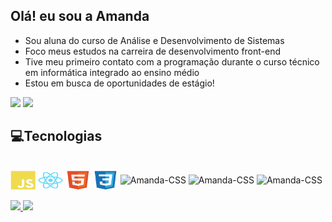 ## Olá! eu sou a Amanda

- Sou aluna do curso de Análise e Desenvolvimento de Sistemas
- Foco meus estudos na carreira de desenvolvimento front-end
- Tive meu primeiro contato com a programação durante o curso técnico em informática integrado ao ensino médio
- Estou em busca de oportunidades de estágio!

 
<div> 
  <a href = "mailto:acampezan@gmail.com"><img src="https://img.shields.io/badge/Gmail-D14836?style=for-the-badge&logo=gmail&logoColor=white" target="_blank"></a>
  <a href="https://www.linkedin.com/in/amanda-campezan-pereira-181138232" target="_blank"><img src="https://img.shields.io/badge/-LinkedIn-%230077B5?style=for-the-badge&logo=linkedin&logoColor=white" target="_blank"></a> 
  
</div>

## 💻Tecnologias

<div style="display: inline_block"><br>
  <img align="center" alt="Amanda-Js" height="30" width="40" src="https://raw.githubusercontent.com/devicons/devicon/master/icons/javascript/javascript-plain.svg">
  <img align="center" alt="Amanda-React" height="30" width="40" src="https://raw.githubusercontent.com/devicons/devicon/master/icons/react/react-original.svg">
  <img align="center" alt="Amanda-HTML" height="30" width="40" src="https://raw.githubusercontent.com/devicons/devicon/master/icons/html5/html5-original.svg">
  <img align="center" alt="Amanda-CSS" height="30" width="40" src="https://raw.githubusercontent.com/devicons/devicon/master/icons/css3/css3-original.svg">
  <img align="center" alt="Amanda-CSS" height="30" width="40" src="https://cdn.jsdelivr.net/gh/devicons/devicon/icons/c/c-plain.svg" />
  <img align="center" alt="Amanda-CSS" height="30" width="40" src="https://cdn.jsdelivr.net/gh/devicons/devicon/icons/java/java-original.svg" />
  <img align="center" alt="Amanda-CSS" height="30" width="40" src="https://cdn.jsdelivr.net/gh/devicons/devicon/icons/php/php-plain.svg" />       
</div>

<br/>
  
<div>
  <a href="https://github.com/AmandaCP03">
  <img height="180" src="https://github-readme-stats.vercel.app/api?username=AmandaCP03&show_icons=true&theme=dracula&include_all_commits=true&count_private=true">
  <img height="180" src="https://github-readme-stats.vercel.app/api/top-langs/?username=AmandaCP03&layout=compact&show_icons=true&theme=dracula">
</div>
  
 
